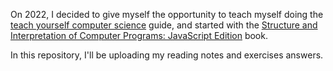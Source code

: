 On 2022, I decided to give myself the opportunity to teach myself doing the [teach yourself computer science](https://teachyourselfcs.com) guide, and started with the [Structure and Interpretation of Computer Programs: JavaScript Edition](https://www.amazon.com/Structure-Interpretation-Computer-Programs-Engineering/dp/0262543230) book.

In this repository, I'll be uploading my reading notes and exercises answers.
